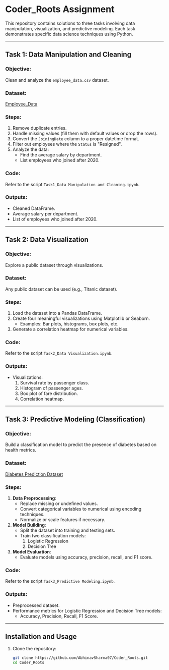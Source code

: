 # Coder_Roots Assignment

This repository contains solutions to three tasks involving data manipulation, visualization, and predictive modeling. Each task demonstrates specific data science techniques using Python.

---

## Task 1: Data Manipulation and Cleaning

### Objective:
Clean and analyze the `employee_data.csv` dataset.

### Dataset:
[Employee_Data](https://github.com/gurmindero7/test_datasets/blob/main/employee_data.csv)

### Steps:
1. Remove duplicate entries.
2. Handle missing values (fill them with default values or drop the rows).
3. Convert the `JoiningDate` column to a proper datetime format.
4. Filter out employees where the `Status` is "Resigned".
5. Analyze the data:
   - Find the average salary by department.
   - List employees who joined after 2020.

### Code:
Refer to the script `Task1_Data Manipulation and Cleaning.ipynb`.

### Outputs:
- Cleaned DataFrame.
- Average salary per department.
- List of employees who joined after 2020.

---

## Task 2: Data Visualization

### Objective:
Explore a public dataset through visualizations.

### Dataset:
Any public dataset can be used (e.g., Titanic dataset).

### Steps:
1. Load the dataset into a Pandas DataFrame.
2. Create four meaningful visualizations using Matplotlib or Seaborn.
   - Examples: Bar plots, histograms, box plots, etc.
3. Generate a correlation heatmap for numerical variables.

### Code:
Refer to the script `Task2_Data Visualization.ipynb`.

### Outputs:
- Visualizations:
  1. Survival rate by passenger class.
  2. Histogram of passenger ages.
  3. Box plot of fare distribution.
  4. Correlation heatmap.

---

## Task 3: Predictive Modeling (Classification)

### Objective:
Build a classification model to predict the presence of diabetes based on health metrics.

### Dataset:
[Diabetes Prediction Dataset](https://github.com/gurmindero7/test_datasets/blob/main/diabetes_prediction_dataset.csv)

### Steps:
1. **Data Preprocessing**:
   - Replace missing or undefined values.
   - Convert categorical variables to numerical using encoding techniques.
   - Normalize or scale features if necessary.
2. **Model Building**:
   - Split the dataset into training and testing sets.
   - Train two classification models:
     1. Logistic Regression
     2. Decision Tree
3. **Model Evaluation**:
   - Evaluate models using accuracy, precision, recall, and F1 score.

### Code:
Refer to the script `Task3_Predictive Modeling.ipynb`.

### Outputs:
- Preprocessed dataset.
- Performance metrics for Logistic Regression and Decision Tree models:
  - Accuracy, Precision, Recall, F1 Score.

---

## Installation and Usage

1. Clone the repository:
   ```bash
   git clone https://github.com/AbhinavSharma07/Coder_Roots.git
   cd Coder_Roots



